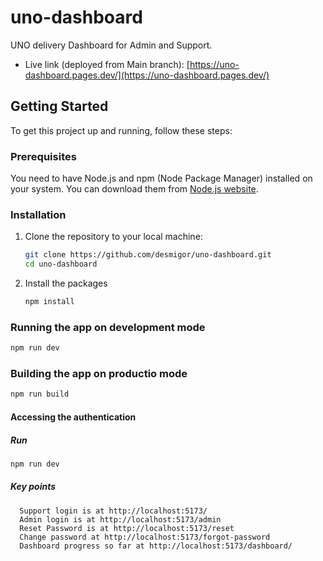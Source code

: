 # uno-dashboard

UNO delivery Dashboard for Admin and Support.

- Live link (deployed from Main branch): [https://uno-dashboard.pages.dev/](https://uno-dashboard.pages.dev/)

## Getting Started

To get this project up and running, follow these steps:

### Prerequisites

You need to have Node.js and npm (Node Package Manager) installed on your system. You can download them from [Node.js website](https://nodejs.org/).

### Installation

1. Clone the repository to your local machine:

   ```bash
   git clone https://github.com/desmigor/uno-dashboard.git
   cd uno-dashboard
   ```

2. Install the packages

   ```bash
   npm install
   ```

### Running the app on development mode

```bash
npm run dev
```

### Building the app on productio mode

```bash
npm run build
```

#### Accessing the authentication

##### Run

```bash
npm run dev
```

##### Key points

      Support login is at http://localhost:5173/
      Admin login is at http://localhost:5173/admin
      Reset Password is at http://localhost:5173/reset
      Change password at http://localhost:5173/forgot-password
      Dashboard progress so far at http://localhost:5173/dashboard/
